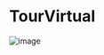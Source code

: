 # TourVirtual
 
  ![image](https://github.com/user-attachments/assets/f8289087-698d-46dd-8b13-5f0b110302de)
